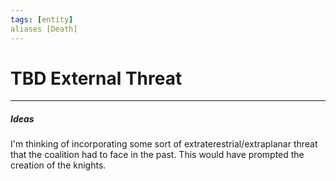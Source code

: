 ```yaml
---
tags: [entity]
aliases [Death]
---
```

# TBD External Threat

---
##### Ideas
I'm thinking of incorporating some sort of extraterestrial/extraplanar threat that the coalition had to face in the past. This would have prompted the creation of the knights.
